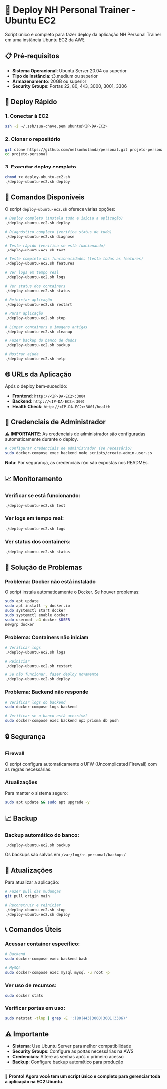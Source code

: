 # 🚀 Deploy NH Personal Trainer - Ubuntu EC2

Script único e completo para fazer deploy da aplicação NH Personal Trainer em uma instância Ubuntu EC2 da AWS.

## 📋 Pré-requisitos

- **Sistema Operacional**: Ubuntu Server 20.04 ou superior
- **Tipo de Instância**: t3.medium ou superior
- **Armazenamento**: 20GB ou superior
- **Security Groups**: Portas 22, 80, 443, 3000, 3001, 3306

## 🎯 Deploy Rápido

### 1. Conectar à EC2
```bash
ssh -i ~/.ssh/sua-chave.pem ubuntu@<IP-DA-EC2>
```

### 2. Clonar o repositório
```bash
git clone https://github.com/nelsonholanda/personal.git projeto-personal
cd projeto-personal
```

### 3. Executar deploy completo
```bash
chmod +x deploy-ubuntu-ec2.sh
./deploy-ubuntu-ec2.sh deploy
```

## 🔧 Comandos Disponíveis

O script `deploy-ubuntu-ec2.sh` oferece várias opções:

```bash
# Deploy completo (instala tudo e inicia a aplicação)
./deploy-ubuntu-ec2.sh deploy

# Diagnóstico completo (verifica status de tudo)
./deploy-ubuntu-ec2.sh diagnose

# Teste rápido (verifica se está funcionando)
./deploy-ubuntu-ec2.sh test

# Teste completo das funcionalidades (testa todas as features)
./deploy-ubuntu-ec2.sh features

# Ver logs em tempo real
./deploy-ubuntu-ec2.sh logs

# Ver status dos containers
./deploy-ubuntu-ec2.sh status

# Reiniciar aplicação
./deploy-ubuntu-ec2.sh restart

# Parar aplicação
./deploy-ubuntu-ec2.sh stop

# Limpar containers e imagens antigas
./deploy-ubuntu-ec2.sh cleanup

# Fazer backup do banco de dados
./deploy-ubuntu-ec2.sh backup

# Mostrar ajuda
./deploy-ubuntu-ec2.sh help
```

## 🌐 URLs da Aplicação

Após o deploy bem-sucedido:

- **Frontend**: `http://<IP-DA-EC2>:3000`
- **Backend**: `http://<IP-DA-EC2>:3001`
- **Health Check**: `http://<IP-DA-EC2>:3001/health`

## 👤 Credenciais de Administrador

⚠️ **IMPORTANTE**: As credenciais de administrador são configuradas automaticamente durante o deploy.

```bash
# Configurar credenciais de administrador (se necessário)
sudo docker-compose exec backend node scripts/create-admin-user.js
```

**Nota**: Por segurança, as credenciais não são expostas nos READMEs.

## 📈 Monitoramento

### Verificar se está funcionando:
```bash
./deploy-ubuntu-ec2.sh test
```

### Ver logs em tempo real:
```bash
./deploy-ubuntu-ec2.sh logs
```

### Ver status dos containers:
```bash
./deploy-ubuntu-ec2.sh status
```

## 🐛 Solução de Problemas

### Problema: Docker não está instalado
O script instala automaticamente o Docker. Se houver problemas:

```bash
sudo apt update
sudo apt install -y docker.io
sudo systemctl start docker
sudo systemctl enable docker
sudo usermod -aG docker $USER
newgrp docker
```

### Problema: Containers não iniciam
```bash
# Verificar logs
./deploy-ubuntu-ec2.sh logs

# Reiniciar
./deploy-ubuntu-ec2.sh restart

# Se não funcionar, fazer deploy novamente
./deploy-ubuntu-ec2.sh deploy
```

### Problema: Backend não responde
```bash
# Verificar logs do backend
sudo docker-compose logs backend

# Verificar se o banco está acessível
sudo docker-compose exec backend npx prisma db push
```

## 🔒 Segurança

### Firewall
O script configura automaticamente o UFW (Uncomplicated Firewall) com as regras necessárias.

### Atualizações
Para manter o sistema seguro:

```bash
sudo apt update && sudo apt upgrade -y
```

## 📈 Backup

### Backup automático do banco:
```bash
./deploy-ubuntu-ec2.sh backup
```

Os backups são salvos em `/var/log/nh-personal/backups/`

## 🔄 Atualizações

Para atualizar a aplicação:

```bash
# Fazer pull das mudanças
git pull origin main

# Reconstruir e reiniciar
./deploy-ubuntu-ec2.sh stop
./deploy-ubuntu-ec2.sh deploy
```

## 📞 Comandos Úteis

### Acessar container específico:
```bash
# Backend
sudo docker-compose exec backend bash

# MySQL
sudo docker-compose exec mysql mysql -u root -p
```

### Ver uso de recursos:
```bash
sudo docker stats
```

### Verificar portas em uso:
```bash
sudo netstat -tlnp | grep -E ':(80|443|3000|3001|3306)'
```

## ⚠️ Importante

- **Sistema**: Use Ubuntu Server para melhor compatibilidade
- **Security Groups**: Configure as portas necessárias na AWS
- **Credenciais**: Altere as senhas após o primeiro acesso
- **Backup**: Configure backup automático para produção

---

**🎉 Pronto! Agora você tem um script único e completo para gerenciar toda a aplicação na EC2 Ubuntu.** 